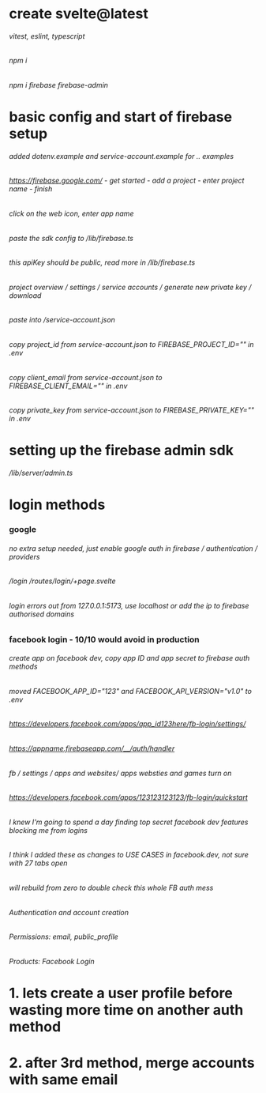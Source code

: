 # create svelte@latest 
###### vitest, eslint, typescript

###### npm i

###### npm i firebase firebase-admin

# basic config and start of firebase setup

###### added dotenv.example and service-account.example for .. examples

###### https://firebase.google.com/ - get started - add a project - enter project name - finish

###### click on the web icon, enter app name

###### paste the sdk config to /lib/firebase.ts
###### this apiKey should be public, read more in /lib/firebase.ts

###### project overview / settings / service accounts / generate new private key / download
###### paste into /service-account.json

###### copy project_id from service-account.json to FIREBASE_PROJECT_ID="" in .env
###### copy client_email from service-account.json to FIREBASE_CLIENT_EMAIL="" in .env
###### copy private_key from service-account.json to FIREBASE_PRIVATE_KEY="" in .env

# setting up the firebase admin sdk

###### /lib/server/admin.ts

# login methods

### google
###### no extra setup needed, just enable google auth in firebase / authentication / providers

###### /login /routes/login/+page.svelte

###### login errors out from 127.0.0.1:5173, use localhost or add the ip to firebase authorised domains


### facebook login - 10/10 would avoid in production

###### create app on facebook dev, copy app ID and app secret to firebase auth methods 

<!-- not sure why I'd ever need these. -->
###### moved FACEBOOK_APP_ID="123" and FACEBOOK_API_VERSION="v1.0" to .env

###### https://developers.facebook.com/apps/app_id123here/fb-login/settings/
###### https://appname.firebaseapp.com/__/auth/handler

###### fb / settings / apps and websites/ apps websties and games turn on

###### https://developers.facebook.com/apps/123123123123/fb-login/quickstart

###### I knew I'm going to spend a day finding top secret facebook dev features blocking me from logins

###### I think I added these as changes to USE CASES in facebook.dev, not sure with 27 tabs open
###### will rebuild from zero to double check this whole FB auth mess

###### Authentication and account creation
###### Permissions: email, public_profile
###### Products: Facebook Login

<!-- https://firebase.google.com/docs/reference/node/firebase.auth.FacebookAuthProvider#setcustomparameters -->

# 1. lets create a user profile before wasting more time on another auth method
# 2. after 3rd method, merge accounts with same email